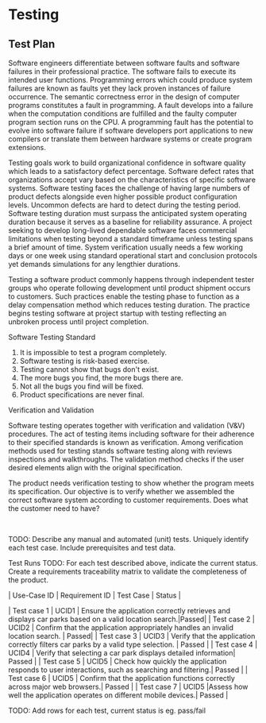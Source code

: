 # Testing

## Test Plan
Software engineers differentiate between software faults and software failures in their professional practice. The software fails to execute its intended user functions. Programming errors which could produce system failures are known as faults yet they lack proven instances of failure occurrence. The semantic correctness error in the design of computer programs constitutes a fault in programming. A fault develops into a failure when the computation conditions are fulfilled and the faulty computer program section runs on the CPU. A programming fault has the potential to evolve into software failure if software developers port applications to new compilers or translate them between hardware systems or create program extensions.

Testing goals work to build organizational confidence in software quality which leads to a satisfactory defect percentage. Software defect rates that organizations accept vary based on the characteristics of specific software systems. Software testing faces the challenge of having large numbers of product defects alongside even higher possible product configuration levels. Uncommon defects are hard to detect during the testing period. Software testing duration must surpass the anticipated system operating duration because it serves as a baseline for reliability assurance. A project seeking to develop long-lived dependable software faces commercial limitations when testing beyond a standard timeframe unless testing spans a brief amount of time. System verification usually needs a few working days or one week using standard operational start and conclusion protocols yet demands simulations for any lengthier durations.

Testing a software product commonly happens through independent tester groups who operate following development until product shipment occurs to customers. Such practices enable the testing phase to function as a delay compensation method which reduces testing duration. The practice begins testing software at project startup with testing reflecting an unbroken process until project completion.




Software Testing Standard

1. It is impossible to test a program completely.
2. Software testing is risk-based exercise.
3. Testing cannot show that bugs don't exist.
4. The more bugs you find, the more bugs there are.
5. Not all the bugs you find will be fixed.
6. Product specifications are never final.


Verification and Validation

Software testing operates together with verification and validation (V&V) procedures. The act of testing items including software for their adherence to their specified standards is known as verification. Among verification methods used for testing stands software testing along with reviews inspections and walkthroughs. The validation method checks if the user desired elements align with the original specification.

The product needs verification testing to show whether the program meets its specification. Our objective is to verify whether we assembled the correct software system according to customer requirements. Does what the customer need to have? 


 


TODO: Describe any manual and automated (unit) tests. Uniquely identify each test case. Include prerequisites and test data.

Test Runs
TODO: For each test described above, indicate the current status. 
Create a requirements traceability matrix to validate the completeness of the product.

| Use-Case ID | Requirement ID | Test Case | Status |

| Test case 1 | UCID1 | Ensure the application correctly retrieves and displays car parks based on a valid location search.|Passed|
| Test case 2 | UCID2 | Confirm that the application appropriately handles an invalid location search. | Passed|
| Test case 3 | UCID3 | Verify that the application correctly filters car parks by a valid type selection. | Passed |
| Test case 4 | UCID4 | Verify that selecting a car park displays detailed information| Passed |
| Test case 5 | UCID5 | Check how quickly the application responds to user interactions, such as searching and filtering.| Passed |
| Test case 6 | UCID5 | Confirm that the application functions correctly across major web browsers.| Passed |
| Test case 7 | UCID5 |Assess how well the application operates on different mobile devices.| Passed |



TODO: Add rows for each test, current status is eg. pass/fail
